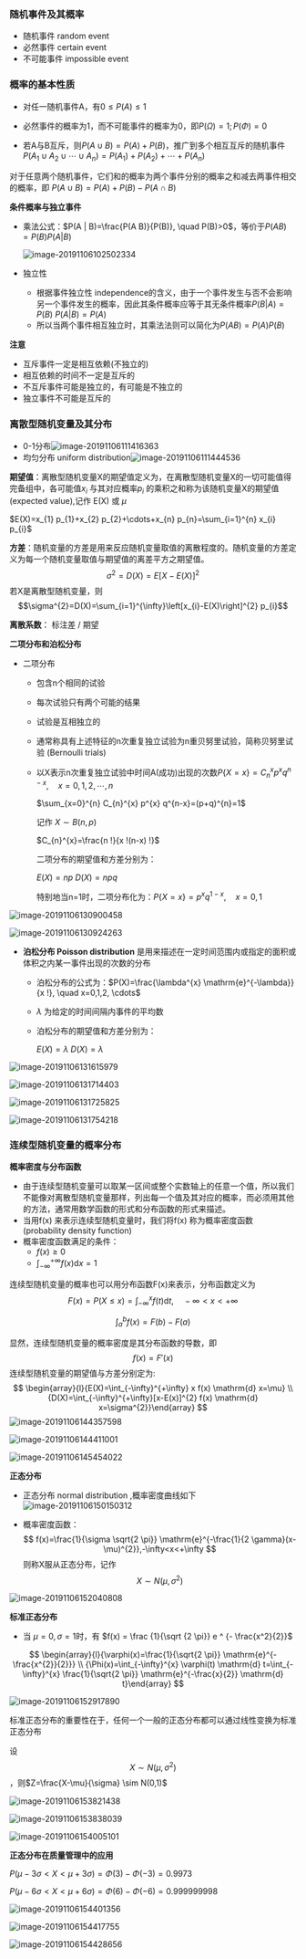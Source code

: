 ### 随机事件及其概率

* 随机事件 random event
* 必然事件 certain event
* 不可能事件 impossible event



### 概率的基本性质

* 对任一随机事件A，有$0 \leqslant P(A) \leqslant 1$

* 必然事件的概率为1，而不可能事件的概率为0，即$P(\Omega)=1 ; P(\Phi)=0$

* 若A与B互斥，则$P(A \cup B)=P(A)+P(B)$，推广到多个相互互斥的随机事件$P\left(A_{1} \cup A_{2} \cup \cdots \cup A_{n}\right)=P\left(A_{1}\right)+P\left(A_{2}\right)+\cdots+P\left(A_{n}\right)$

  

对于任意两个随机事件，它们和的概率为两个事件分别的概率之和减去两事件相交的概率，即 $P(A \cup B)=P(A)+P(B)-P(A \cap B)$



**条件概率与独立事件**

* 乘法公式：$P(A | B)=\frac{P(A B)}{P(B)}, \quad P(B)>0$，等价于$P(A B)=P(B) P(A | B)$

  ![image-20191106102502334](../img/image-20191106102502334.png)

* 独立性

  * 根据事件独立性 independence的含义，由于一个事件发生与否不会影响另一个事件发生的概率，因此其条件概率应等于其无条件概率$P(B | A)=P(B)$
    $P(A | B)=P(A)$
  * 所以当两个事件相互独立时，其乘法法则可以简化为$P(A B)=P(A) P(B)$



**注意**

* 互斥事件一定是相互依赖(不独立的)
* 相互依赖的时间不一定是互斥的
* 不互斥事件可能是独立的，有可能是不独立的
* 独立事件不可能是互斥的



### 离散型随机变量及其分布

* 0-1分布![image-20191106111416363](../img/image-20191106111416363.png)
* 均匀分布 uniform distribution![image-20191106111444536](../img/image-20191106111444536.png)



**期望值**：离散型随机变量X的期望值定义为，在离散型随机变量X的一切可能值得完备组中，各可能值$x_i$ 与其对应概率$p_i$ 的乘积之和称为该随机变量X的期望值(expected value),记作 E(X) 或 $\mu$

$E(X)=x_{1} p_{1}+x_{2} p_{2}+\cdots+x_{n} p_{n}=\sum_{i=1}^{n} x_{i} p_{i}$



**方差**：随机变量的方差是用来反应随机变量取值的离散程度的。随机变量的方差定义为每一个随机变量取值与期望值的离差平方之期望值。
$$
\sigma^{2}=D(X)=E[X-E(X)]^{2}
$$
若X是离散型随机变量，则$$\sigma^{2}=D(X)=\sum_{i=1}^{\infty}\left[x_{i}-E(X)\right]^{2} p_{i}$$

**离散系数**： 标注差 / 期望



**二项分布和泊松分布**

* 二项分布  

  * 包含n个相同的试验

  * 每次试验只有两个可能的结果

  * 试验是互相独立的

  * 通常称具有上述特征的n次重复独立试验为n重贝努里试验，简称贝努里试验 (Bernoulli trials)

  * 以X表示n次重复独立试验中时间A(成功)出现的次数$P\{X=x\}=C_{n}^{x} p^{x} q^{n-x}, \quad x=0,1,2, \cdots, n$

    $\sum_{x=0}^{n} C_{n}^{x} p^{x} q^{n-x}=(p+q)^{n}=1$

    记作 $X \sim B(n, p)$

    $C_{n}^{x}=\frac{n !}{x !(n-x) !}$

    二项分布的期望值和方差分别为：

    $E(X)=n p$
    $D(X)=n p q$

    特别地当n=1时，二项分布化为：$P\{X=x\}=p^{x} q^{1-x}, \quad x=0,1$

![image-20191106130900458](../img/image-20191106130900458.png)

![image-20191106130924263](../img/image-20191106130924263.png)



* **泊松分布 Poisson distribution** 是用来描述在一定时间范围内或指定的面积或体积之内某一事件出现的次数的分布

  * 泊松分布的公式为：$P(X)=\frac{\lambda^{x} \mathrm{e}^{-\lambda}}{x !}, \quad x=0,1,2, \cdots$

  * $\lambda$ 为给定的时间间隔内事件的平均数

  * 泊松分布的期望值和方差分别为：

    $E(X)=\lambda$
    $D(X)=\lambda$

![image-20191106131615979](../img/image-20191106131615979.png)



![image-20191106131714403](../img/image-20191106131714403.png)

![image-20191106131725825](../img/image-20191106131725825.png)

![image-20191106131754218](../img/image-20191106131754218.png)



### 连续型随机变量的概率分布

**概率密度与分布函数**

* 由于连续型随机变量可以取某一区间或整个实数轴上的任意一个值，所以我们不能像对离散型随机变量那样，列出每一个值及其对应的概率，而必须用其他的方法，通常用数学函数的形式和分布函数的形式来描述。
* 当用f(x) 来表示连续型随机变量时，我们将f(x) 称为概率密度函数 (probability density function)
* 概率密度函数满足的条件：
  * $f(x) \geqslant 0$
  * $\int_{-\infty}^{+\infty} f(x) \mathrm{d} x=1$

 连续型随机变量的概率也可以用分布函数F(x)来表示，分布函数定义为
$$
F(x)=P(X \leqslant x)=\int_{-\infty}^{x} f(t) \mathrm{d} t, \quad-\infty<x<+\infty
$$

$$
\int_{a}^b f(x) = F(b) - F(a)
$$

显然，连续型随机变量的概率密度是其分布函数的导数，即
$$
f(x) = F'(x)
$$
连续型随机变量的期望值与方差分别定为:
$$
\begin{array}{l}{E(X)=\int_{-\infty}^{+\infty} x f(x) \mathrm{d} x=\mu} \\ {D(X)=\int_{-\infty}^{+\infty}[x-E(x)]^{2} f(x) \mathrm{d} x=\sigma^{2}}\end{array}
$$
![image-20191106144357598](../img/image-20191106144357598.png)

![image-20191106144411001](../img/image-20191106144411001.png)

![image-20191106145454022](../img/image-20191106145454022.png)



**正态分布**

* 正态分布  normal distribution ,概率密度曲线如下![image-20191106150150312](../img/image-20191106150150312.png)

* 概率密度函数：
  $$
  f(x)=\frac{1}{\sigma \sqrt{2 \pi}} \mathrm{e}^{-\frac{1}{2 \gamma}(x-\mu)^{2}},-\infty<x<+\infty
  $$
  则称X服从正态分布，记作 
  $$
  X \sim N\left(\mu, \sigma^{2}\right)
  $$

![image-20191106152040808](../img/image-20191106152040808.png)



**标准正态分布**

* 当 $\mu = 0 ,\sigma = 1$时，有 $f(x) = \frac {1}{\sqrt {2 \pi}}  e ^ {- \frac{x^2}{2}}$

$$
\begin{array}{l}{\varphi(x)=\frac{1}{\sqrt{2 \pi}} \mathrm{e}^{-\frac{x^{2}}{2}}} \\ {\Phi(x)=\int_{-\infty}^{x} \varphi(t) \mathrm{d} t=\int_{-\infty}^{x} \frac{1}{\sqrt{2 \pi}} \mathrm{e}^{-\frac{x}{2}} \mathrm{d} t}\end{array}
$$

![image-20191106152917890](../img/image-20191106152917890.png)

标准正态分布的重要性在于，任何一个一般的正态分布都可以通过线性变换为标准正态分布

设 $$X \sim N\left(\mu, \sigma^{2}\right)$$，则$Z=\frac{X-\mu}{\sigma} \sim N(0,1)$

![image-20191106153821438](../img/image-20191106153821438.png)

![image-20191106153838039](../img/image-20191106153838039.png)

![image-20191106154005101](../img/image-20191106154005101.png)



**正态分布在质量管理中的应用**

$P(\mu-3 \sigma<X<\mu+3 \sigma)=\Phi(3)-\Phi(-3)=0.9973$

$P(\mu-6 \sigma<X<\mu+6 \sigma)=\Phi(6)-\Phi(-6)=0.999999998$

 



![image-20191106154401356](../img/image-20191106154401356.png)

![image-20191106154417755](../img/image-20191106154417755.png)

![image-20191106154428656](../img/image-20191106154428656.png)

